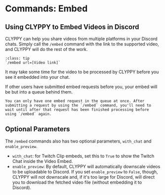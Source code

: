 # Commands: Embed

## Using CLYPPY to Embed Videos in Discord

CLYPPY can help you share videos from multiple platforms in your Discord chats. Simply call the `/embed` command with the link to the supported video, and CLYPPY will do the rest of the work.

```{admonition} Usage
:class: tip
`/embed url=[Video link]`
```

It may take some time for the video to be processed by CLYPPY before you see it embedded into your chat. 

If other users have submitted embed requests before you, your embed will be but into a queue behind them.

```{note}
You can only have one embed request in the queue at once. After submitting a request by using the `/embed` command, you'll need to wait until after that request has been finished processing before using `/embed` again.
```

## Optional Parameters

The `/embed` commands also has two optional parameters, `with_chat` and `enable_preview`.

- `with_chat`: for Twitch Clip embeds, set this to `True` to show the Twitch Chat inside the Video Embed.
- `enable_preview`: By default, CLYPPY will automatically downscale videos to be uploadable to Discord. If you set `enable_preview` to `False`, though, CLYPPY will not downscale and, if it's too large for Discord, will direct you to download the fetched video file (without embedding it to Discord).

